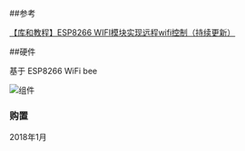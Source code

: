 ##参考

[【库和教程】ESP8266 WIFI模块实现远程wifi控制（持续更新）](http://www.geek-workshop.com/thread-11266-1-1.html)

##硬件

基于 ESP8266 WiFi bee

![组件](http://image.geek-workshop.com/forum/201502/05/110919tn05mssres6vvfs1.jpg)

### 购置

2018年1月
